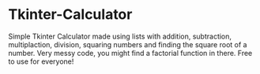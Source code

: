 # Tkinter-Calculator
Simple Tkinter Calculator made using lists with addition, subtraction, multiplaction, division, squaring numbers and finding the square root of a number. Very messy code, you might find a factorial function in there. Free to use for everyone!
